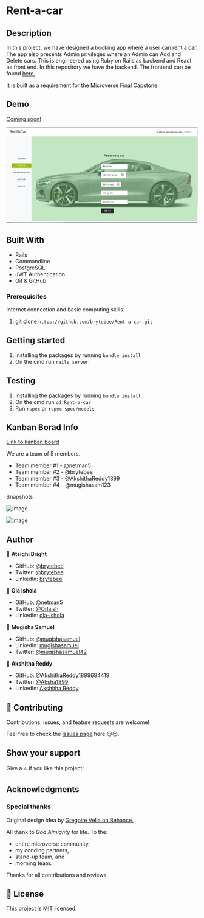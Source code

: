 # Rent-a-car

## Description

In this project, we have designed a booking app where a user can rent a car. The app also presents Admin privileges where an Admin can Add and Delete cars. This is engineered using Ruby on Rails as backend and React as front end. In this repository we have the backend. The frontend can be found [here.](https://github.com/netman5/Rent-a-car-FE)

It is built as a requirement for the Microverse Final Capstone.

## Demo

[Coming soon!](https://livedemo.com/)

![Frontend Image](public/image.png)

## Built With

- Rails
- Commandline
- PostgreSQL
- JWT Authentication
- Git & GitHub

### Prerequisites

Internet connection and basic computing skills.

1. git clone `https://github.com/brytebee/Rent-a-car.git`

## Getting started

1. Installing the packages by running `bundle install`
2. On the cmd run `rails server`

## Testing

1. Installing the packages by running `bundle install`
2. On the cmd run `cd Rent-a-car`
3. Run `rspec` or `rspec spec/models`

## Kanban Borad Info

[Link to kanban board](https://github.com/brytebee/Rent-a-car/issues/15)


We are a team of 5 members.
- Team member #1 - @netman5 
- Team member #2 - @brytebee 
- Team member #3 - @AkshithaReddy1899 
- Team member #4 - @mugishasam123 

Snapshots

![image](https://user-images.githubusercontent.com/27709832/171392431-42f1f274-472d-416c-b55a-08a7cf8fafa1.png)

![image](https://user-images.githubusercontent.com/27709832/171391950-77991add-5b7f-4b18-93d3-41bfe23a046a.png)

## Author

👤 **Atsighi Bright**

- GitHub: [@brytebee](https://github.com/brytebee)
- Twitter: [@brytebee](https://twitter.com/brytebee)
- LinkedIn: [brytebee](https://www.linkedin.com/in/brytebee)

👤 **Ola Ishola**

- GitHub: [@netman5](https://github.com/netman5)
- Twitter: [@Orlaish](https://twitter.com/Orlaish)
- LinkedIn: [ola-ishola](https://www.linkedin.com/in/ola-ishola/)

👤 **Mugisha Samuel**

- GitHub: [@mugishasamuel](https://github.com/mugishsam123)
- LinkedIn: [mugishasamuel](https://www.linkedin.com/in/mugisha-samuel/)
- Twitter: [@mugishasamuel42](https://twitter.com/mugishasamuel42)

👤 **Akshitha Reddy**

- GitHub: [@AkshithaReddy1899694419](https://github.com/AkshithaReddy1899)
- Twitter: [@Aksha1899](https://twitter.com/Aksha1899)
- LinkedIn: [Akshitha Reddy](https://www.linkedin.com/in/akshitha-reddy-718/)

## 🤝 Contributing

Contributions, issues, and feature requests are welcome!

Feel free to check the [issues page](https://github.com/brytebee/recipe-it/issues) here 😏😏.

## Show your support

Give a ⭐️ if you like this project!

## Acknowledgments

### Special thanks

Original design idea by [Gregoire Vella on Behance.](https://www.behance.net/gregoirevella)

All thank to _God Almighty_ for life.
To the:

- entire microverse community,
- my conding partners,
- stand-up team, and
- morning team.

Thanks for all contributions and reviews.

## 📝 License

This project is [MIT](./MIT.md) licensed.
